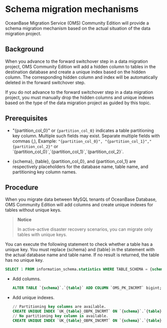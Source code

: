 # Schema migration mechanisms

OceanBase Migration Service (OMS) Community Edition will provide a schema migration mechanism based on the actual situation of the data migration project.

## Background

When you advance to the forward switchover step in a data migration project, OMS Community Edition will add a hidden column to tables in the destination database and create a unique index based on the hidden column. The corresponding hidden column and index will be automatically deleted in the forward switchover step.

If you do not advance to the forward switchover step in a data migration project, you must manually drop the hidden columns and unique indexes based on the type of the data migration project as guided by this topic.

## Prerequisites

* "{partition_col_0}" or `{partition_col_0}` indicates a table partitioning key column. Multiple such fields may exist. Separate multiple fields with commas (,), Example: `"{partition_col_0}", "{partition_col_1}","{partition_col_2}"` or \`{partition_col_0}\`,\`{partition_col_1}\`,\`{partition_col_2}\`.

* {schema}, {table}, {partition_col_0}, and {partition_col_1} are respectively placeholders for the database name, table name, and partitioning key column names.

## Procedure

When you migrate data between MySQL tenants of OceanBase Database, OMS Community Edition will add columns and create unique indexes for tables without unique keys.

> **Notice**
>
> In active-active disaster recovery scenarios, you can migrate only tables with unique keys.

You can execute the following statement to check whether a table has a unique key. You must replace {schema} and {table} in the statement with the actual database name and table name. If no result is returned, the table has no unique key.

```sql
SELECT 1 FROM information_schema.statistics WHERE TABLE_SCHEMA = {schema} AND TABLE_NAME = {table} GROUP BY TABLE_SCHEMA, TABLE_NAME, INDEX_NAME HAVING count(1) = count(IF(upper(nullable) != 'YES' and NON_UNIQUE = 0, 1, NULL));
```

* Add columns.

   ```sql
   ALTER TABLE `{schema}`.`{table}` ADD COLUMN `OMS_PK_INCRMT` bigint;
   ```

* Add unique indexes.

   ```sql
   // Partitioning key columns are available.
   CREATE UNIQUE INDEX `UK_{table}_OBPK_INCRMT` ON `{schema}`.`{table}` (`OMS_PK_INCRMT`, `{partition_col_0}`, `{partition_col_1}`) local;
   // No partitioning key column is available.
   CREATE UNIQUE INDEX `UK_{table}_OBPK_INCRMT` ON `{schema}`.`{table}` (`OMS_PK_INCRMT`);
   ```

